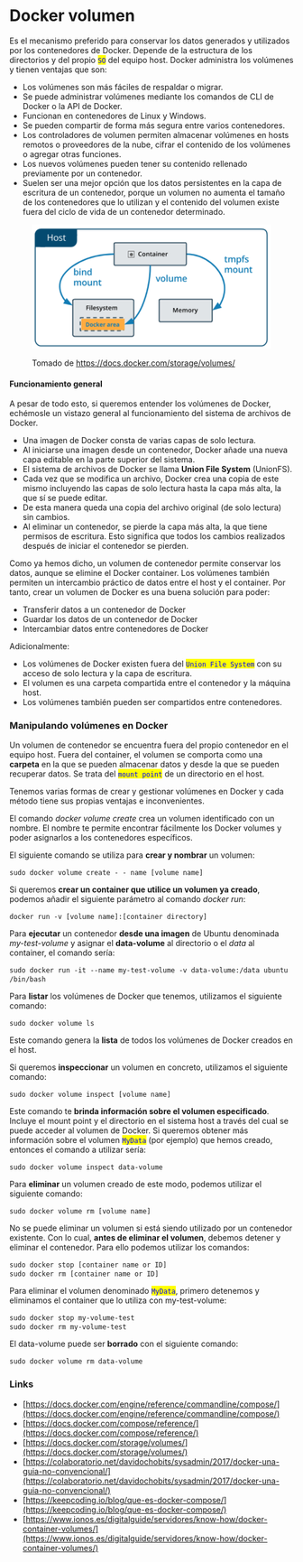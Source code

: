 # Docker volumen

Es el mecanismo preferido para conservar los datos generados y utilizados por los contenedores de Docker. Depende de la estructura de los directorios y del propio <mark style="color:blue;">`SO`</mark> del equipo host. Docker administra los volúmenes y tienen ventajas que son:

* Los volúmenes son más fáciles de respaldar o migrar.&#x20;
* Se puede administrar volúmenes mediante los comandos de CLI de Docker o la API de Docker.&#x20;
* Funcionan en contenedores de Linux y Windows.&#x20;
* Se pueden compartir de forma más segura entre varios contenedores.&#x20;
* Los controladores de volumen permiten almacenar volúmenes en hosts remotos o proveedores de la nube, cifrar el contenido de los volúmenes o agregar otras funciones.&#x20;
* Los nuevos volúmenes pueden tener su contenido rellenado previamente por un contenedor.&#x20;
* Suelen ser una mejor opción que los datos persistentes en la capa de escritura de un contenedor, porque un volumen no aumenta el tamaño de los contenedores que lo utilizan y el contenido del volumen existe fuera del ciclo de vida de un contenedor determinado.

<figure><img src="../../../.gitbook/assets/image (3) (1).png" alt=""><figcaption><p>Tomado de <a href="https://docs.docker.com/storage/volumes/">https://docs.docker.com/storage/volumes/</a></p></figcaption></figure>





#### Funcionamiento general

A pesar de todo esto, si queremos entender los volúmenes de Docker, echémosle un vistazo general al funcionamiento del sistema de archivos de Docker.

* Una imagen de Docker consta de varias capas de solo lectura.&#x20;
* Al iniciarse una imagen desde un contenedor, Docker añade una nueva capa editable en la parte superior del sistema.&#x20;
* El sistema de archivos de Docker se llama **Union File System** (UnionFS).
* Cada vez que se modifica un archivo, Docker crea una copia de este mismo incluyendo las capas de solo lectura hasta la capa más alta, la que sí se puede editar.&#x20;
* De esta manera queda una copia del archivo original (de solo lectura) sin cambios.
* Al eliminar un contenedor, se pierde la capa más alta, la que tiene permisos de escritura. Esto significa que todos los cambios realizados después de iniciar el contenedor se pierden.

Como ya hemos dicho, un volumen de contenedor permite conservar los datos, aunque se elimine el Docker container. Los volúmenes también permiten un intercambio práctico de datos entre el host y el container. Por tanto, crear un volumen de Docker es una buena solución para poder:

* Transferir datos a un contenedor de Docker
* Guardar los datos de un contenedor de Docker
* Intercambiar datos entre contenedores de Docker

Adicionalmente:&#x20;

* Los volúmenes de Docker existen fuera del <mark style="color:blue;">`Union File System`</mark> con su acceso de solo lectura y la capa de escritura.&#x20;
* El volumen es una carpeta compartida entre el contenedor y la máquina host.&#x20;
* Los volúmenes también pueden ser compartidos entre contenedores.

### Manipulando volúmenes en Docker

Un volumen de contenedor se encuentra fuera del propio contenedor en el equipo host. Fuera del container, el volumen se comporta como una **carpeta** en la que se pueden almacenar datos y desde la que se pueden recuperar datos. Se trata del <mark style="color:blue;">`mount point`</mark> de un directorio en el host.

Tenemos  varias formas de crear y gestionar volúmenes en Docker  y cada método tiene sus propias ventajas e inconvenientes.

El comando _docker volume create_ crea un volumen identificado con un nombre. El nombre te permite encontrar fácilmente los Docker volumes y poder asignarlos a los contenedores específicos.

El siguiente comando se utiliza para **crear y nombrar** un volumen:

```
sudo docker volume create - - name [volume name]
```

Si queremos **crear un container que utilice un volumen ya creado**, podemos añadir el siguiente parámetro al comando _docker run_:

```
docker run -v [volume name]:[container directory]
```

Para **ejecutar** un contenedor **desde una imagen** de Ubuntu denominada _my-test-volume_ y asignar el **data-volume** al directorio o el _data_ al container, el comando sería:

```
sudo docker run -it --name my-test-volume -v data-volume:/data ubuntu /bin/bash
```

Para **listar** los volúmenes de Docker que tenemos, utilizamos el siguiente comando:

```
sudo docker volume ls
```

Este comando genera la **lista** de todos los volúmenes de Docker creados en el host.

Si queremos **inspeccionar** un volumen en concreto, utilizamos el siguiente comando:

```
sudo docker volume inspect [volume name]
```

Este comando te **brinda información sobre el volumen especificado**. Incluye el mount point y el directorio en el sistema host a través del cual se puede acceder al volumen de Docker. Si queremos obtener más información sobre el volumen  <mark style="color:blue;">`MyData`</mark> (por ejemplo) que hemos creado, entonces el comando a utilizar sería:

```
sudo docker volume inspect data-volume
```

Para **eliminar** un volumen creado de este modo, podemos utilizar el siguiente comando:

```
sudo docker volume rm [volume name]
```

No se puede eliminar un volumen si está siendo utilizado por un contenedor existente. Con lo cual, **antes de eliminar el volumen**, debemos detener y eliminar el contenedor. Para ello podemos utilizar los comandos:

```
sudo docker stop [container name or ID]
sudo docker rm [container name or ID]
```

Para eliminar el volumen denominado <mark style="color:blue;">`MyData`</mark>, primero detenemos y eliminamos el container que lo utiliza con my-test-volume:

```
sudo docker stop my-volume-test
sudo docker rm my-volume-test
```

El data-volume puede ser **borrado** con el siguiente comando:

```
sudo docker volume rm data-volume
```

### Links

* [https://docs.docker.com/engine/reference/commandline/compose/](https://docs.docker.com/engine/reference/commandline/compose/)
* [https://docs.docker.com/compose/reference/](https://docs.docker.com/compose/reference/)
* [https://docs.docker.com/storage/volumes/](https://docs.docker.com/storage/volumes/)
* [https://colaboratorio.net/davidochobits/sysadmin/2017/docker-una-guia-no-convencional/](https://colaboratorio.net/davidochobits/sysadmin/2017/docker-una-guia-no-convencional/)
* [https://keepcoding.io/blog/que-es-docker-compose/](https://keepcoding.io/blog/que-es-docker-compose/)
* [https://www.ionos.es/digitalguide/servidores/know-how/docker-container-volumes/](https://www.ionos.es/digitalguide/servidores/know-how/docker-container-volumes/)
